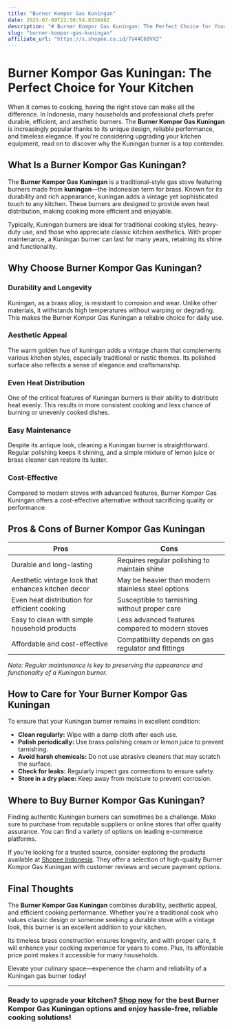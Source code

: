 ```yaml
---
title: "Burner Kompor Gas Kuningan"
date: 2025-07-09T22:50:54.833688Z
description: "# Burner Kompor Gas Kuningan: The Perfect Choice for Your Kitchen..."
slug: "burner-kompor-gas-kuningan"
affiliate_url: "https://s.shopee.co.id/7V44C68VX2"
---
```

# Burner Kompor Gas Kuningan: The Perfect Choice for Your Kitchen

When it comes to cooking, having the right stove can make all the difference. In Indonesia, many households and professional chefs prefer durable, efficient, and aesthetic burners. The **Burner Kompor Gas Kuningan** is increasingly popular thanks to its unique design, reliable performance, and timeless elegance. If you're considering upgrading your kitchen equipment, read on to discover why the Kuningan burner is a top contender.

## What Is a Burner Kompor Gas Kuningan?

The **Burner Kompor Gas Kuningan** is a traditional-style gas stove featuring burners made from **kuningan**—the Indonesian term for brass. Known for its durability and rich appearance, kuningan adds a vintage yet sophisticated touch to any kitchen. These burners are designed to provide even heat distribution, making cooking more efficient and enjoyable.

Typically, Kuningan burners are ideal for traditional cooking styles, heavy-duty use, and those who appreciate classic kitchen aesthetics. With proper maintenance, a Kuningan burner can last for many years, retaining its shine and functionality.

## Why Choose Burner Kompor Gas Kuningan?

### Durability and Longevity

Kuningan, as a brass alloy, is resistant to corrosion and wear. Unlike other materials, it withstands high temperatures without warping or degrading. This makes the Burner Kompor Gas Kuningan a reliable choice for daily use.

### Aesthetic Appeal

The warm golden hue of kuningan adds a vintage charm that complements various kitchen styles, especially traditional or rustic themes. Its polished surface also reflects a sense of elegance and craftsmanship.

### Even Heat Distribution

One of the critical features of Kuningan burners is their ability to distribute heat evenly. This results in more consistent cooking and less chance of burning or unevenly cooked dishes.

### Easy Maintenance

Despite its antique look, cleaning a Kuningan burner is straightforward. Regular polishing keeps it shining, and a simple mixture of lemon juice or brass cleaner can restore its luster.

### Cost-Effective

Compared to modern stoves with advanced features, Burner Kompor Gas Kuningan offers a cost-effective alternative without sacrificing quality or performance.

## Pros & Cons of Burner Kompor Gas Kuningan

| Pros                                                   | Cons                                           |
|--------------------------------------------------------|------------------------------------------------|
| Durable and long-lasting                              | Requires regular polishing to maintain shine |
| Aesthetic vintage look that enhances kitchen decor   | May be heavier than modern stainless steel options |
| Even heat distribution for efficient cooking        | Susceptible to tarnishing without proper care |
| Easy to clean with simple household products        | Less advanced features compared to modern stoves |
| Affordable and cost-effective                        | Compatibility depends on gas regulator and fittings |

*Note: Regular maintenance is key to preserving the appearance and functionality of a Kuningan burner.*

## How to Care for Your Burner Kompor Gas Kuningan

To ensure that your Kuningan burner remains in excellent condition:

- **Clean regularly:** Wipe with a damp cloth after each use.
- **Polish periodically:** Use brass polishing cream or lemon juice to prevent tarnishing.
- **Avoid harsh chemicals:** Do not use abrasive cleaners that may scratch the surface.
- **Check for leaks:** Regularly inspect gas connections to ensure safety.
- **Store in a dry place:** Keep away from moisture to prevent corrosion.

## Where to Buy Burner Kompor Gas Kuningan?

Finding authentic Kuningan burners can sometimes be a challenge. Make sure to purchase from reputable suppliers or online stores that offer quality assurance. You can find a variety of options on leading e-commerce platforms.

If you're looking for a trusted source, consider exploring the products available at [Shopee Indonesia](https://s.shopee.co.id/7V44C68VX2). They offer a selection of high-quality Burner Kompor Gas Kuningan with customer reviews and secure payment options.

## Final Thoughts

The **Burner Kompor Gas Kuningan** combines durability, aesthetic appeal, and efficient cooking performance. Whether you're a traditional cook who values classic design or someone seeking a durable stove with a vintage look, this burner is an excellent addition to your kitchen.

Its timeless brass construction ensures longevity, and with proper care, it will enhance your cooking experience for years to come. Plus, its affordable price point makes it accessible for many households.

Elevate your culinary space—experience the charm and reliability of a Kuningan gas burner today!

---

### Ready to upgrade your kitchen? [Shop now](https://s.shopee.co.id/7V44C68VX2) for the best Burner Kompor Gas Kuningan options and enjoy hassle-free, reliable cooking solutions!